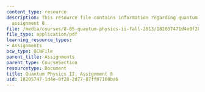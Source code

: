 ```yaml
---
content_type: resource
description: This resource file contains information regarding quantum physics II,
  assignment 8.
file: /media/courses/8-05-quantum-physics-ii-fall-2013/182057471d4e0f282d7787ff07160ba6_MIT8_05F13_ps8.pdf
file_type: application/pdf
learning_resource_types:
- Assignments
ocw_type: OCWFile
parent_title: Assignments
parent_type: CourseSection
resourcetype: Document
title: Quantum Physics II, Assignment 8
uid: 18205747-1d4e-0f28-2d77-87ff07160ba6
---
```


